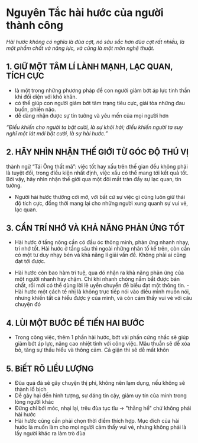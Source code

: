 # Nguyên Tắc hài hước của người thành công

<i> Hài hước không có nghĩa là đùa cợt, nó sâu sắc hơn đùa cợt rất nhiều, là một phẩm chất và năng lực, và cũng là một môn nghệ thuật.</i>


## 1. GIỮ MỘT TÂM LÍ LÀNH MẠNH, LẠC QUAN, TÍCH CỰC
- là một trong những phương pháp để con người giảm bớt áp lực tinh thần khi đối diện với khó khăn.
- có thể giúp con người giảm bớt tâm trạng tiêu cực, giải tỏa những đau buồn, phiền não.
- dễ dàng nhận được sự tin tưởng và yêu mến của mọi người hơn


<i>“Điều khiến cho người ta bật cười, là sự khôi hài; điều khiến người ta suy nghĩ một lát mới bật cười, là sự hài hước.”</i>

## 2. HÃY NHÌN NHẬN THẾ GIỚI TỪ GÓC ĐỘ THÚ VỊ
thành ngữ “Tái Ông thất mã”:
 việc tốt hay xấu trên thế gian đều không phải là tuyệt đối, 
trong điều kiện nhất định, việc xấu có thể mang tới kết quả tốt. 
Bởi vậy, hãy nhìn nhận thế giới qua một đôi mắt tràn đầy sự lạc quan, tin tưởng.

- Người hài hước thường cởi mở, với bất cứ sự việc gì cũng luôn giữ thái độ tích cực,
đồng thời mang lại cho những người xung quanh sự vui vẻ, lạc quan.

## 3. CẦN TRÍ NHỚ VÀ KHẢ NĂNG PHẢN ỨNG TỐT
- Hài hước ở tầng nông cần có đầu óc thông minh, phản ứng nhanh nhạy, trí nhớ tốt.
Hài hước ở tầng sâu thì ngoài những nhân tố kể trên, còn cần có một tư duy nhạy bén
 và khả năng lí giải vấn đề. Không phải ai cũng đạt tới được.

- Hài hước còn bao hàm trí tuệ, qua đó nhận ra khả năng phản ứng của một người nhanh hay chậm. 
Chỉ khi nhanh chóng nắm bắt được bản chất, rồi mới có thể dùng lời lẽ uyển chuyển để biểu đạt một thông tin.
-Hài hước một cách tế nhị là không trực tiếp nói vào điều mình muốn nói, nhưng khiến tất cả hiểu được ý của mình, và còn cảm thấy vui vẻ với câu chuyện đó
## 4. LÙI MỘT BƯỚC ĐỂ TIẾN HAI BƯỚC
- Trong công việc, thêm 1 phần hài hước, bớt vài phần cứng nhắc sẽ giúp giảm bớt áp lực, nâng cao nhiệt tình với công việc.
Mâu thuẫn sẽ dễ xóa bỏ, tăng sự thấu hiểu và thông cảm. Cả giận thì sẽ dễ mất khôn

## 5. BiẾT RÕ LIỀU LƯỢNG
- Đùa quá đà sẽ gây chuyện thị phi, không nên lạm dụng, nếu không sẽ thành lố bịch
- Dễ gây hại đến hình tượng, sự đáng tin cậy, giảm uy tín của mình trong lòng người khác
- Đừng chỉ bới móc, nhại lại, trêu đùa tục tĩu -> "thằng hề" chứ không phải hài hước
- Hài hước cũng cần phải chọn thời điểm thích hợp. Mục đích của hài hước là muốn làm cho mọi người cảm thấy vui vẻ, nhưng không phải là lấy người khác ra làm trò đùa
